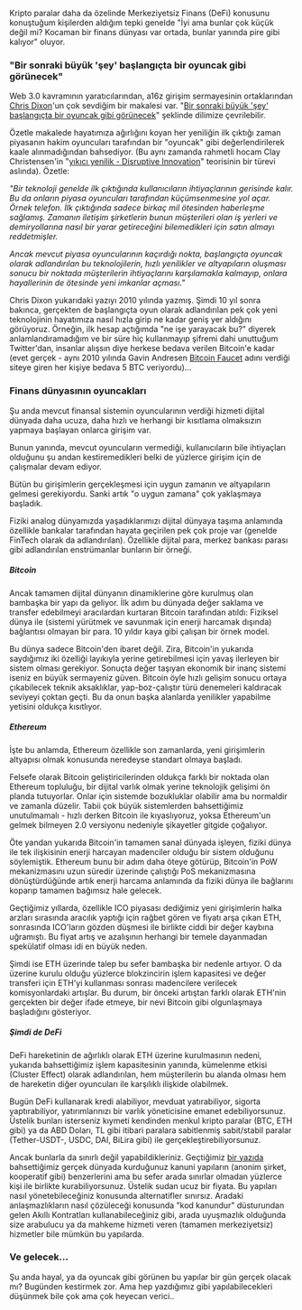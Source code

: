 Kripto paralar daha da özelinde Merkeziyetsiz Finans (DeFi) konusunu konuştuğum kişilerden aldığım tepki genelde "İyi ama bunlar çok küçük değil mi? Kocaman bir finans dünyası var ortada, bunlar yanında pire gibi kalıyor" oluyor. 

### "Bir sonraki büyük 'şey' başlangıçta bir oyuncak gibi görünecek"

Web 3.0 kavramının yaratıcılarından, a16z girişim sermayesinin ortaklarından [Chris Dixon](https://a16z.com/author/chris-dixon/)'un çok sevdiğim bir makalesi var. "[Bir sonraki büyük 'şey' başlangıçta bir oyuncak gibi görünecek](https://cdixon.org/2010/01/03/the-next-big-thing-will-start-out-looking-like-a-toy)" şeklinde dilimize çevrilebilir. 

Özetle makalede hayatımıza ağırlığını koyan her yeniliğin ilk çıktığı zaman piyasanın hakim oyuncuları tarafından bir "oyuncak" gibi değerlendirilerek kaale alınmadığından bahsediyor. (Bu aynı zamanda rahmetli hocam Clay Christensen'in "[yıkıcı yenilik - Disruptive Innovation](https://en.wikipedia.org/wiki/Disruptive_innovation)" teorisinin bir türevi aslında). Özetle: 

*"Bir teknoloji genelde ilk çıktığında kullanıcıların ihtiyaçlarının gerisinde kalır. Bu da onların piyasa oyuncuları tarafından küçümsenmesine yol açar. Örnek telefon. İlk çıktığında sadece birkaç mil ötesinden haberleşme sağlamış. Zamanın iletişim şirketlerin bunun müşterileri olan iş yerleri ve demiryollarına nasıl bir yarar getireceğini bilemedikleri için satın almayı reddetmişler.*

*Ancak mevcut piyasa oyuncularının kaçırdığı nokta, başlangıçta oyuncak olarak adlandırılan bu teknolojilerin, hızlı yenilikler ve altyapıların oluşması sonucu bir noktada müşterilerin ihtiyaçlarını karşılamakla kalmayıp, onlara hayallerinin de ötesinde yeni imkanlar açması."*

Chris Dixon yukarıdaki yazıyı 2010 yılında yazmış. Şimdi 10 yıl sonra bakınca, gerçekten de başlangıçta oyun olarak adlandırılan pek çok yeni teknolojinin hayatımıza nasıl hızla girip ne kadar geniş yer aldığını görüyoruz. Örneğin, ilk hesap açtığımda "ne işe yarayacak bu?" diyerek anlamlandıramadığım ve bir süre hiç kullanmayıp şifremi dahi unuttuğum Twitter'dan, insanlar alışsın diye herkese bedava verilen Bitcoin'e kadar (evet gerçek - aynı 2010 yılında Gavin Andresen [Bitcoin Faucet](https://en.wikipedia.org/wiki/Bitcoin_faucet) adını verdiği siteye giren her kişiye bedava 5 BTC veriyordu)...

### Finans dünyasının oyuncakları

Şu anda mevcut finansal sistemin oyuncularının verdiği hizmeti dijital dünyada daha ucuza, daha hızlı ve herhangi bir kısıtlama olmaksızın yapmaya başlayan onlarca girişim var. 

Bunun yanında, mevcut oyuncuların vermediği, kullanıcıların bile ihtiyaçları olduğunu şu andan kestiremedikleri belki de yüzlerce girişim için de çalışmalar devam ediyor. 

Bütün bu girişimlerin gerçekleşmesi için uygun zamanın ve altyapıların gelmesi gerekiyordu. Sanki artık "o uygun zamana" çok yaklaşmaya başladık. 

Fiziki analog dünyamızda yaşadıklarımızı dijital dünyaya taşıma anlamında özellikle bankalar tarafından hayata geçirilen pek çok proje var (genelde FinTech olarak da adlandırılan). Özellikle dijital para, merkez bankası parası gibi adlandırılan enstrümanlar bunların bir örneği. 

##### Bitcoin

Ancak tamamen dijital dünyanın dinamiklerine göre kurulmuş olan bambaşka bir yapı da geliyor. İlk adım bu dünyada değer saklama ve transfer edebilmeyi aracılardan kurtaran Bitcoin tarafından atıldı: Fiziksel dünya ile (sistemi yürütmek ve savunmak için enerji harcamak dışında) bağlantısı olmayan bir para. 10 yıldır kaya gibi çalışan bir örnek model. 

Bu dünya sadece Bitcoin'den ibaret değil. Zira, Bitcoin'in yukarıda saydığımız iki özelliği layıkıyla yerine getirebilmesi için yavaş ilerleyen bir sistem olması gerekiyor. Sonuçta değer taşıyan ekonomik bir inanç sistemi iseniz en büyük sermayeniz güven. Bitcoin öyle hızlı gelişim sonucu ortaya çıkabilecek teknik aksaklıklar, yap-boz-çalıştır türü denemeleri kaldıracak seviyeyi çoktan geçti.  Bu da onun başka alanlarda yenilikler yapabilme yetisini oldukça kısıtlıyor. 

##### Ethereum

İşte bu anlamda, Ethereum özellikle son zamanlarda, yeni girişimlerin altyapısı olmak konusunda neredeyse standart olmaya başladı. 

Felsefe olarak Bitcoin geliştiricilerinden oldukça farklı bir noktada olan Ethereum topluluğu, bir dijital varlık olmak yerine teknolojik gelişimi ön planda tutuyorlar. Onlar için sistemde bozukluklar olabilir ama bu normaldir ve zamanla düzelir. Tabii çok büyük sistemlerden bahsettiğimiz unutulmamalı - hızlı derken Bitcoin ile kıyaslıyoruz, yoksa Ethereum'un gelmek bilmeyen 2.0 versiyonu nedeniyle şikayetler gitgide çoğalıyor. 

Öte yandan yukarıda Bitcoin'in tamamen sanal dünyada işleyen, fiziki dünya ile tek ilişkisinin enerji harcayan madenciler olduğu bir sistem olduğunu söylemiştik. Ethereum bunu bir adım daha öteye götürüp, Bitcoin'in PoW mekanizmasını uzun süredir üzerinde çalıştığı PoS mekanizmasına dönüştürdüğünde artık enerji harcama anlamında da fiziki dünya ile bağlarını koparıp tamamen bağımsız hale gelecek. 

Geçtiğimiz yıllarda, özellikle ICO piyasası dediğimiz yeni girişimlerin halka arzları sırasında aracılık yaptığı için rağbet gören ve fiyatı arşa çıkan ETH, sonrasında ICO'ların gözden düşmesi ile birlikte ciddi bir değer kaybına uğramıştı. Bu fiyat artış ve azalışının herhangi bir temele dayanmadan spekülatif olması idi en büyük neden. 

Şimdi ise ETH üzerinde talep bu sefer bambaşka bir nedenle artıyor. O da üzerine kurulu olduğu yüzlerce blokzincirin işlem kapasitesi ve değer transferi için ETH'yi kullanması sonrası madencilere verilecek komisyonlardaki artışlar. Bu durum, bir önceki artıştan farklı olarak ETH'nin gerçekten bir değer ifade etmeye, bir nevi Bitcoin gibi olgunlaşmaya başladığını gösteriyor. 

##### Şimdi de DeFi

DeFi hareketinin de ağırlıklı olarak ETH üzerine kurulmasının nedeni, yukarıda bahsettiğimiz işlem kapasitesinin yanında, kümelenme etkisi (Cluster Effect) olarak adlandırılan, hem müşterilerin bu alanda olması hem de hareketin diğer oyuncuları ile karşılıklı ilişkide olabilmek. 

Bugün DeFi kullanarak kredi alabiliyor, mevduat yatırabiliyor, sigorta yaptırabiliyor, yatırımlarınızı bir varlık yöneticisine emanet edebiliyorsunuz. Üstelik bunları isterseniz kıymeti kendinden menkul kripto paralar (BTC, ETH gibi) ya da ABD Doları, TL gibi itibari paralara sabitlenmiş sabit/stabil paralar (Tether-USDT-, USDC, DAI, BiLira gibi) ile gerçekleştirebiliyorsunuz. 

Ancak bunlarla da sınırlı değil yapabildikleriniz. Geçtiğimiz [bir yazıda](/genel/2020/07/18/aragon-ile-defida-yonetim.html) bahsettiğimiz gerçek dünyada kurduğunuz kanuni yapıların (anonim şirket, kooperatif gibi) benzerlerini ama bu sefer arada sınırlar olmadan yüzlerce kişi ile birlikte kurabiliyorsunuz. Üstelik sudan ucuz bir fiyata. Bu yapıları nasıl yönetebileceğiniz konusunda alternatifler sınırsız. Aradaki anlaşmazlıkların nasıl çözüleceği konusunda "kod kanundur" düsturundan gelen Akıllı Kontratları kullanabileceğiniz gibi, arada uyuşmazlık olduğunda size arabulucu ya da mahkeme hizmeti veren (tamamen merkeziyetsiz) hizmetler bile mümkün bu yapılarda. 


### Ve gelecek...

Şu anda hayal, ya da oyuncak gibi görünen bu yapılar bir gün gerçek olacak mı? Bugünden kestirmek zor. Ama hep yazdığımız gibi yapılabilecekleri düşünmek bile çok ama çok heyecan verici.. 


